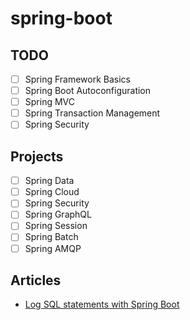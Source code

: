 # spring-boot

## TODO

- [ ] Spring Framework Basics
- [ ] Spring Boot Autoconfiguration
- [ ] Spring MVC
- [ ] Spring Transaction Management
- [ ] Spring Security

## Projects

- [ ] Spring Data
- [ ] Spring Cloud
- [ ] Spring Security
- [ ] Spring GraphQL
- [ ] Spring Session
- [ ] Spring Batch
- [ ] Spring AMQP

## Articles

- [Log SQL statements with Spring Boot](https://vladmihalcea.com/log-sql-spring-boot/)
